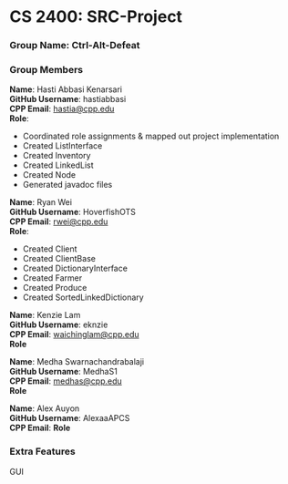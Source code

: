 # CS 2400: SRC-Project

### Group Name: Ctrl-Alt-Defeat

### Group Members
**Name**: Hasti Abbasi Kenarsari\
**GitHub Username**: hastiabbasi\
**CPP Email**: hastia@cpp.edu\
**Role**:
- Coordinated role assignments & mapped out project implementation
- Created ListInterface
- Created Inventory
- Created LinkedList
- Created Node
- Generated javadoc files

**Name**: Ryan Wei\
**GitHub Username**: HoverfishOTS\
**CPP Email**: rwei@cpp.edu\
**Role**:
- Created Client
- Created ClientBase
- Created DictionaryInterface
- Created Farmer
- Created Produce
- Created SortedLinkedDictionary

**Name**: Kenzie Lam\
**GitHub Username**: eknzie\
**CPP Email**: waichinglam@cpp.edu\
**Role**

**Name**: Medha Swarnachandrabalaji\
**GitHub Username**: MedhaS1\
**CPP Email**: medhas@cpp.edu\
**Role**

**Name**: Alex Auyon\
**GitHub Username**: AlexaaAPCS\
**CPP Email**: 
**Role**

  
### Extra Features
GUI
